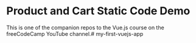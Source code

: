 # Product and Cart Static Code Demo

This is one of the companion repos to the Vue.js course on the freeCodeCamp YouTube channel.# my-first-vuejs-app
